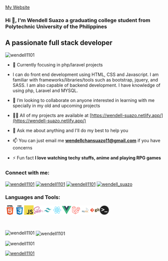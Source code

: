 [My Website](https://wendell-suazo.netlify.app/)

<h3 align="left">Hi 👋, I'm Wendell Suazo a graduating college student from Polytechnic University of the Philippines</h3>
<h2 align="left">A passionate full stack developer</h2>

<p align="left"> <img src="https://komarev.com/ghpvc/?username=wendell1101&label=Profile%20views&color=0e75b6&style=flat" alt="wendell1101" /> </p>


- 🔭 Currently focusing in php/laravel projects

- I can do front end development using HTML, CSS and Javascript. I am familiar with frameworks/libraries/tools such as bootstrap, jquery, and SASS. I am also capable of backend development. I have knowledge of using php, Laravel and MYSQL.

- 👯 I’m looking to collaborate on anyone interested in learning with me specially in my old and upcoming projects

- 👨‍💻 All of my projects are available at [https://wendell-suazo.netlify.app/](https://wendell-suazo.netlify.app/)

- 💬 Ask me about anything and I'll do my best to help you

- 📫 You can just email me **wendellchansuazo11@gmail.com** if you have concerns

- ⚡ Fun fact **I love watching techy stuffs, anime and playing RPG games**

<h3 align="left">Connect with me:</h3>
<p align="left">
<a href="https://twitter.com/wendell1101" target="blank"><img align="center" src="https://cdn.jsdelivr.net/npm/simple-icons@3.0.1/icons/twitter.svg" alt="wendell1101" height="30" width="40" /></a>
<a href="https://www.linkedin.com/in/wendell-suazo-8339251aa/" target="blank"><img align="center" src="https://cdn.jsdelivr.net/npm/simple-icons@3.0.1/icons/linkedin.svg" alt="wendell1101" height="30" width="40" /></a>
<a href="https://fb.com/wendell1101" target="blank"><img align="center" src="https://cdn.jsdelivr.net/npm/simple-icons@3.0.1/icons/facebook.svg" alt="wendell1101" height="30" width="40" /></a>
<a href="https://instagram.com/wendell_suazo" target="blank"><img align="center" src="https://cdn.jsdelivr.net/npm/simple-icons@3.0.1/icons/instagram.svg" alt="wendell_suazo" height="30" width="40" /></a>
</p>

<h3 align="left">Languages and Tools:</h3>

<img align="left" alt="html5" width="30px" src="https://raw.githubusercontent.com/github/explore/80688e429a7d4ef2fca1e82350fe8e3517d3494d/topics/html/html.png" />
<img align="left" alt="CSS3" width="30px" src="https://raw.githubusercontent.com/github/explore/80688e429a7d4ef2fca1e82350fe8e3517d3494d/topics/css/css.png" />
<img align="left" alt="JavaScript" width="30px" src="https://raw.githubusercontent.com/github/explore/80688e429a7d4ef2fca1e82350fe8e3517d3494d/topics/javascript/javascript.png" />
<img align="left" alt="sass" width="30px" src="https://raw.githubusercontent.com/github/explore/80688e429a7d4ef2fca1e82350fe8e3517d3494d/topics/sass/sass.png" />
<img align="left" alt="Tailwind Css" width="30px" src="https://raw.githubusercontent.com/github/explore/80688e429a7d4ef2fca1e82350fe8e3517d3494d/topics/tailwind/tailwind.png" />
<img align="left" alt="React" width="30px" src="https://raw.githubusercontent.com/github/explore/80688e429a7d4ef2fca1e82350fe8e3517d3494d/topics/react/react.png" />
<img align="left" alt="Vue" width="30px" src="https://raw.githubusercontent.com/github/explore/80688e429a7d4ef2fca1e82350fe8e3517d3494d/topics/vue/vue.png" />
<img align="left" alt="Laravel" width="30px" src="https://raw.githubusercontent.com/github/explore/80688e429a7d4ef2fca1e82350fe8e3517d3494d/topics/laravel/laravel.png" />
<img align="left" alt="mysql" width="30px" src="https://raw.githubusercontent.com/github/explore/80688e429a7d4ef2fca1e82350fe8e3517d3494d/topics/mysql/mysql.png" />
<img align="left" alt="Git" width="30px" src="https://raw.githubusercontent.com/github/explore/80688e429a7d4ef2fca1e82350fe8e3517d3494d/topics/git/git.png" />
<img align="left" alt="HTML5" width="30px" src="https://raw.githubusercontent.com/github/explore/80688e429a7d4ef2fca1e82350fe8e3517d3494d/topics/terminal/terminal.png" /> <br />

 <br /> <br />
<p><img align="left" src="https://github-readme-stats.vercel.app/api/top-langs?username=wendell1101&show_icons=true&locale=en&layout=compact" alt="wendell1101" /></p>

<p>&nbsp;<img align="center" src="https://github-readme-stats.vercel.app/api?username=wendell1101&show_icons=true&locale=en" alt="wendell1101" /></p>

<p><img align="center" src="https://github-readme-streak-stats.herokuapp.com/?user=wendell1101&" alt="wendell1101" /></p>

<p align="left"> <a href="https://github.com/ryo-ma/github-profile-trophy"><img src="https://github-profile-trophy.vercel.app/?username=wendell1101" alt="wendell1101" /></a> </p>

